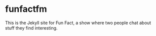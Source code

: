 funfactfm
======
This is the Jekyll site for Fun Fact, a show where two people chat about stuff they find interesting.
